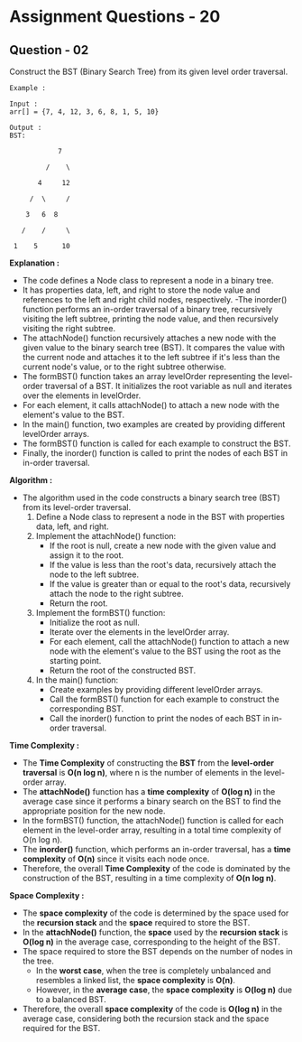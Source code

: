 # **Assignment Questions - 20**
## **Question - 02**

Construct the BST (Binary Search Tree) from its given level order traversal.

```
Example :

Input : 
arr[] = {7, 4, 12, 3, 6, 8, 1, 5, 10}

Output :
BST:

            7

         /    \

       4     12

     /  \     /

    3   6  8

   /    /     \

 1    5      10
 ```

 **Explanation :**
- The code defines a Node class to represent a node in a binary tree. 
- It has properties data, left, and right to store the node value and references to the left and right child nodes, respectively.
-The inorder() function performs an in-order traversal of a binary tree, recursively visiting the left subtree, printing the node value, and then recursively visiting the right subtree.
- The attachNode() function recursively attaches a new node with the given value to the binary search tree (BST). It compares the value with the current node and attaches it to the left subtree if it's less than the current node's value, or to the right subtree otherwise.
- The formBST() function takes an array levelOrder representing the level-order traversal of a BST. It initializes the root variable as null and iterates over the elements in levelOrder. 
- For each element, it calls attachNode() to attach a new node with the element's value to the BST.
- In the main() function, two examples are created by providing different levelOrder arrays. 
- The formBST() function is called for each example to construct the BST. 
- Finally, the inorder() function is called to print the nodes of each BST in in-order traversal.

**Algorithm :**
- The algorithm used in the code constructs a binary search tree (BST) from its level-order traversal.
  1. Define a Node class to represent a node in the BST with properties data, left, and right.
  2. Implement the attachNode() function:
      - If the root is null, create a new node with the given value and assign it to the root.
      - If the value is less than the root's data, recursively attach the node to the left subtree.
      - If the value is greater than or equal to the root's data, recursively attach the node to the right subtree.
      - Return the root.
  3. Implement the formBST() function:
      - Initialize the root as null.
      - Iterate over the elements in the levelOrder array.
      - For each element, call the attachNode() function to attach a new node with the element's value to the BST using the root as the starting point.
      - Return the root of the constructed BST.
  4. In the main() function:
      - Create examples by providing different levelOrder arrays.
      - Call the formBST() function for each example to construct the corresponding BST.
      - Call the inorder() function to print the nodes of each BST in in-order traversal.


**Time Complexity :**
- The **Time Complexity** of constructing the **BST** from the **level-order traversal** is **O(n log n)**, where n is the number of elements in the level-order array.
- The **attachNode()** function has a **time complexity** of **O(log n)** in the average case since it performs a binary search on the BST to find the appropriate position for the new node.
- In the formBST() function, the attachNode() function is called for each element in the level-order array, resulting in a total time complexity of O(n log n).
- The **inorder()** function, which performs an in-order traversal, has a **time complexity** of **O(n)** since it visits each node once.
- Therefore, the overall **Time Complexity** of the code is dominated by the construction of the BST, resulting in a time complexity of **O(n log n)**.

**Space Complexity :**
- The **space complexity** of the code is determined by the space used for the **recursion stack** and the **space** required to store the BST.
- In the **attachNode()** function, the **space** used by the **recursion stack** is **O(log n)** in the average case, corresponding to the height of the BST.
- The space required to store the BST depends on the number of nodes in the tree. 
  - In the **worst case**, when the tree is completely unbalanced and resembles a linked list, the **space complexity** is **O(n)**. 
  - However, in the **average case**, the **space complexity** is **O(log n)** due to a balanced BST.
- Therefore, the overall **space complexity** of the code is **O(log n)** in the average case, considering both the recursion stack and the space required for the BST.